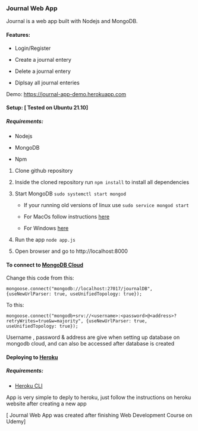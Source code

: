 ### Journal Web App

Journal is a web app built with Nodejs and MongoDB.

#### Features:

- Login/Register

- Create a journal entery

- Delete a journal entery

- Diplsay all journal enteries

Demo: https://journal-app-demo.herokuapp.com



#### Setup: [ Tested on Ubuntu 21.10]

##### Requirements:

- Nodejs

- MongoDB

- Npm



1.  Clone github repository

2. Inside the cloned repository run ``npm install``  to install all dependencies

3. Start MongoDB `sudo systemctl start mongod`
   
   - If your running old versions of linux use `sudo service mongod start`
   
   - For MacOs follow instructions [here](https://docs.mongodb.com/manual/tutorial/install-mongodb-on-os-x/#std-label-run-with-homebrew)
   
   - For Windows [here](https://docs.mongodb.com/manual/tutorial/install-mongodb-on-windows/#run-mongodb-community-edition-as-a-windows-service)

4. Run the app `node app.js`

5. Open browser and go to http://localhost:8000



#### To connect to [MongoDB Cloud ](https://cloud.mongodb.com)

Change this code from this:

`mongoose.connect("mongodb://localhost:27017/journalDB", {useNewUrlParser: true, useUnifiedTopology: true});`

To this:

`mongoose.connect("mongodb+srv://<username>:<password>@<address>?retryWrites=true&w=majority", {useNewUrlParser: true, useUnifiedTopology: true});`

Username , password & address are give when setting up database on mongodb cloud, and can also be accessed after database is created

#### Deploying to [Heroku](https://www.heroku.com/)

##### Requirements:

- [Heroku CLI](https://devcenter.heroku.com/articles/heroku-cli)

App is very simple to deply to heroku, just follow the instructions on heroku website after creating a new app



[ Journal Web App was created after finishing Web Development Course on Udemy]


